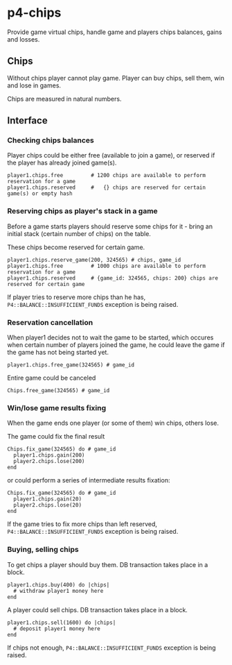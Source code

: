 p4-chips
=======

Provide game virtual chips, handle game and players chips balances, gains and losses.

## Chips

Without chips player cannot play game. Player can buy chips, sell them, win and lose in games.

Chips are measured in natural numbers.

## Interface

### Checking chips balances

Player chips could be either free (available to join a game), or reserved if the player has already joined game(s).

    player1.chips.free         # 1200 chips are available to perform reservation for a game
    player1.chips.reserved     #   {} chips are reserved for certain game(s) or empty hash

### Reserving chips as player's stack in a game

Before a game starts players should reserve some chips for it - bring an initial stack (certain number of chips) on the table. 

These chips become reserved for certain game.

    player1.chips.reserve_game(200, 324565) # chips, game_id
    player1.chips.free         # 1000 chips are available to perform reservation for a game
    player1.chips.reserved     # {game_id: 324565, chips: 200} chips are reserved for certain game

If player tries to reserve more chips than he has, `P4::BALANCE::INSUFFICIENT_FUNDS` exception is being raised.

### Reservation cancellation

When player1 decides not to wait the game to be started, which occures when certain number of players joined the game, he could leave the game if the game has not being started yet.

    player1.chips.free_game(324565) # game_id
    
Entire game could be canceled

    Chips.free_game(324565) # game_id

### Win/lose game results fixing

When the game ends one player (or some of them) win chips, others lose.

The game could fix the final result
    
    Chips.fix_game(324565) do # game_id
      player1.chips.gain(200)
      player2.chips.lose(200)
    end

or could perform a series of intermediate results fixation: 

    Chips.fix_game(324565) do # game_id
      player1.chips.gain(20)
      player2.chips.lose(20)
    end

If the game tries to fix more chips than left reserved, `P4::BALANCE::INSUFFICIENT_FUNDS` exception is being raised.

### Buying, selling chips

To get chips a player should buy them. DB transaction takes place in a block.

    player1.chips.buy(400) do |chips|
      # withdraw player1 money here
    end

A player could sell chips. DB transaction takes place in a block.

    player1.chips.sell(1600) do |chips|
      # deposit player1 money here
    end

If chips not enough, `P4::BALANCE::INSUFFICIENT_FUNDS` exception is being raised.
